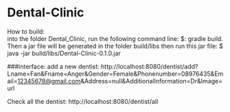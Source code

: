 # Dental-Clinic

How to build:       
into the folder Dental_Clinic, run the following command line:
$: gradle build.
Then a jar file will be generated in the folder build/libs
then run this jar file:
$ java -jar build/libs/Dental-Clinic-0.1.0.jar

###interface:
add a new dentist:
http://localhost:8080/dentist/add?Lname=Fan&Fname=Anger&Gender=Female&Phonenumber=08976435&Email=12345678@gmail.com&Address=null&AdditionalInformation=Dr&Image=url


Check all the dentist:
http://localhost:8080/dentist/all 
